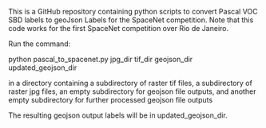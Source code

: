 This is a GitHub repository containing python scripts to convert Pascal VOC SBD labels to geoJson Labels for the SpaceNet competition. Note that this code works for the first SpaceNet competition over Rio de Janeiro.

Run the command:

python pascal_to_spacenet.py jpg_dir tif_dir geojson_dir updated_geojson_dir

in a directory containing a subdirectory of raster tif files, a subdirectory of raster jpg files, an empty subdirectory for geojson file outputs, and another empty subdirectory for further processed geojson file outputs

The resulting geojson output labels will be in updated_geojson_dir.
